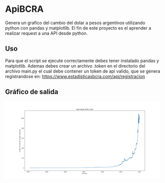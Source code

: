 # ApiBCRA
Genera un grafico del cambio del dolar a pesos argentinos utilizando python con pandas y matplotlib.
El fin de este proyecto es el aprender a realizar request a una API desde python.

## Uso
Para que el script se ejecute correctamente debes tener instalado pandas y matplotlib.
Ademas debes crear un archivo .token en el directorio del archivo main.py el cual debe contener un token de api valido, que se genera registrandose en: https://www.estadisticasbcra.com/api/registracion 

## Gráfico de salida

![un gráfico del cambio de dolares a pesos](./Dolar.png)
